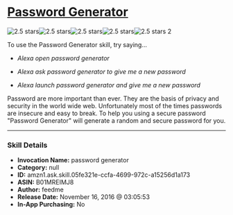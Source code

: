 # [Password Generator](http://alexa.amazon.com/#skills/amzn1.ask.skill.05fe321e-ccfa-4699-972c-a15256d1a173)
![2.5 stars](../../images/ic_star_black_18dp_1x.png)![2.5 stars](../../images/ic_star_black_18dp_1x.png)![2.5 stars](../../images/ic_star_half_black_18dp_1x.png)![2.5 stars](../../images/ic_star_border_black_18dp_1x.png)![2.5 stars](../../images/ic_star_border_black_18dp_1x.png) 2

To use the Password Generator skill, try saying...

* *Alexa open password generator*

* *Alexa ask password generator to give me a new password*

* *Alexa launch password generator and give me a new password*

Password are more important than ever. They are the basis of privacy and security in the world wide web.
Unfortunately most of the times passwords are insecure and easy to break. To help you using a secure password "Password Generator" will generate a random and secure password for you.

***

### Skill Details

* **Invocation Name:** password generator
* **Category:** null
* **ID:** amzn1.ask.skill.05fe321e-ccfa-4699-972c-a15256d1a173
* **ASIN:** B01MREIMJ8
* **Author:** feedme
* **Release Date:** November 16, 2016 @ 03:05:53
* **In-App Purchasing:** No
